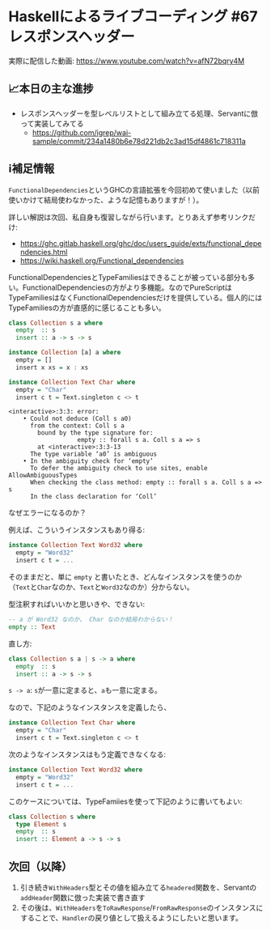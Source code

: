 # Haskellによるライブコーディング #67 レスポンスヘッダー

実際に配信した動画: <https://www.youtube.com/watch?v=afN72bqry4M>

## 📈本日の主な進捗

- レスポンスヘッダーを型レベルリストとして組み立てる処理、Servantに倣って実装してみてる
    - <https://github.com/igrep/wai-sample/commit/234a1480b6e78d221db2c3ad15df4861c718311a>

## ℹ️補足情報

`FunctionalDependencies`というGHCの言語拡張を今回初めて使いました（以前使いかけて結局使わなかった、ような記憶もありますが！）。

詳しい解説は次回、私自身も復習しながら行います。とりあえず参考リンクだけ:

- <https://ghc.gitlab.haskell.org/ghc/doc/users_guide/exts/functional_dependencies.html>
- <https://wiki.haskell.org/Functional_dependencies>

FunctionalDependenciesとTypeFamiliesはできることが被っている部分も多い。FunctionalDependenciesの方がより多機能。なのでPureScriptはTypeFamiliesはなくFunctionalDependenciesだけを提供している。個人的にはTypeFamiliesの方が直感的に感じることも多い。

```haskell
class Collection s a where
  empty  :: s
  insert :: a -> s -> s

instance Collection [a] a where
  empty = []
  insert x xs = x : xs

instance Collection Text Char where
  empty = "Char"
  insert c t = Text.singleton c <> t
```

```
<interactive>:3:3: error:
    • Could not deduce (Coll s a0)
      from the context: Coll s a
        bound by the type signature for:
                   empty :: forall s a. Coll s a => s
        at <interactive>:3:3-13
      The type variable ‘a0’ is ambiguous
    • In the ambiguity check for ‘empty’
      To defer the ambiguity check to use sites, enable AllowAmbiguousTypes
      When checking the class method: empty :: forall s a. Coll s a => s
      In the class declaration for ‘Coll’
```

なぜエラーになるのか？

例えば、こういうインスタンスもあり得る:

```haskell
instance Collection Text Word32 where
  empty = "Word32"
  insert c t = ...
```

そのままだと、単に `empty` と書いたとき、どんなインスタンスを使うのか（`Text`と`Char`なのか、`Text`と`Word32`なのか）分からない。

型注釈すればいいかと思いきや、できない:

```haskell
-- a が Word32 なのか、 Char なのか結局わからない！
empty :: Text
```

直し方:

```haskell
class Collection s a | s -> a where
  empty  :: s
  insert :: a -> s -> s
```

`s -> a`: `s`が一意に定まると、`a`も一意に定まる。

なので、下記のようなインスタンスを定義したら、

```haskell
instance Collection Text Char where
  empty = "Char"
  insert c t = Text.singleton c <> t
```

次のようなインスタンスはもう定義できなくなる:

```haskell
instance Collection Text Word32 where
  empty = "Word32"
  insert c t = ...
```

このケースについては、TypeFamiiesを使って下記のように書いてもよい:

```haskell
class Collection s where
  type Element s
  empty  :: s
  insert :: Element a -> s -> s
```

## 次回（以降）

1. 引き続き`WithHeaders`型とその値を組み立てる`headered`関数を、Servantの`addHeader`関数に倣った実装で書き直す
1. その後は、`WithHeaders`を`ToRawResponse`/`FromRawResponse`のインスタンスにすることで、`Handler`の戻り値として扱えるようにしたいと思います。
